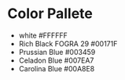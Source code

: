 # Color Pallete

- white #FFFFFF
- Rich Black FOGRA 29 #00171F
- Prussian Blue #003459
- Celadon Blue #007EA7
- Carolina Blue #00A8E8
